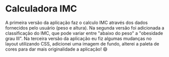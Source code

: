 # Calculadora IMC
A primeira versão da aplicação faz o calculo IMC através dos dados fornecidos pelo usuário (peso e altura). Na segunda versão foi adicionada a classificação do IMC, que pode variar entre "abaixo do peso" a "obesidade grau III". Na terceira versão da aplicação eu fiz algumas mudanças no layout utilizando CSS, adicionei uma imagem de fundo, alterei a paleta de cores para dar mais originalidade a aplicação! 😄
